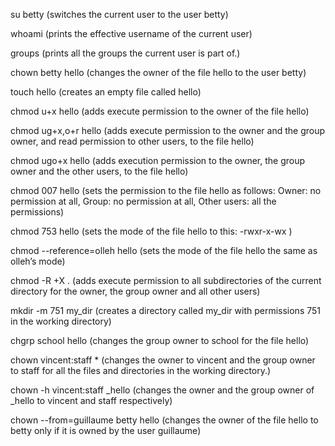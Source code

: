 su betty (switches the current user to the user betty)

whoami (prints the effective username of the current user)

groups (prints all the groups the current user is part of.)

chown betty hello (changes the owner of the file hello to the user betty)

touch hello (creates an empty file called hello)

chmod u+x hello (adds execute permission to the owner of the file hello)

chmod ug+x,o+r hello (adds execute permission to the owner and the group owner, and read permission to other users, to the file hello)

chmod ugo+x hello (adds execution permission to the owner, the group owner and the other users, to the file hello)

chmod 007 hello (sets the permission to the file hello as follows: Owner: no permission at all, Group: no permission at all, Other users: all the permissions)

chmod 753 hello (sets the mode of the file hello to this: -rwxr-x-wx )

chmod --reference=olleh hello (sets the mode of the file hello the same as olleh’s mode)

chmod -R +X .  (adds execute permission to all subdirectories of the current directory for the owner, the group owner and all other users)

mkdir -m 751 my_dir (creates a directory called my_dir with permissions 751 in the working directory)

chgrp school hello (changes the group owner to school for the file hello)

chown vincent:staff *  (changes the owner to vincent and the group owner to staff for all the files and directories in the working directory.)

chown -h vincent:staff _hello (changes the owner and the group owner of _hello to vincent and staff respectively)

chown --from=guillaume betty hello (changes the owner of the file hello to betty only if it is owned by the user guillaume)
